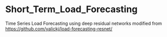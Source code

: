 # Short_Term_Load_Forecasting
Time Series Load Forecasting using deep residual networks modified from https://github.com/yalickj/load-forecasting-resnet/
